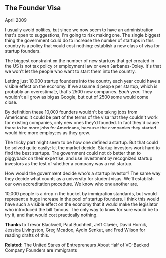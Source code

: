 ## The Founder Visa
April 2009

I usually avoid politics, but since we now seem to have an administration that's open to suggestions, I'm going to risk making one. The single biggest thing the government could do to increase the number of startups in this country is a policy that would cost nothing: establish a new class of visa for startup founders.

The biggest constraint on the number of new startups that get created in the US is not tax policy or employment law or even Sarbanes-Oxley. It's that we won't let the people who want to start them into the country.

Letting just 10,000 startup founders into the country each year could have a visible effect on the economy. If we assume 4 people per startup, which is probably an overestimate, that's 2500 new companies. *Each year.* They wouldn't all grow as big as Google, but out of 2500 some would come close.

By definition these 10,000 founders wouldn't be taking jobs from Americans: it could be part of the terms of the visa that they couldn't work for existing companies, only new ones they'd founded. In fact they'd cause there to be more jobs for Americans, because the companies they started would hire more employees as they grew.

The tricky part might seem to be how one defined a startup. But that could be solved quite easily: let the market decide. Startup investors work hard to find the best startups. The government could not do better than to piggyback on their expertise, and use investment by recognized startup investors as the test of whether a company was a real startup.

How would the government decide who's a startup investor? The same way they decide what counts as a university for student visas. We'll establish our own accreditation procedure. We know who one another are.

10,000 people is a drop in the bucket by immigration standards, but would represent a huge increase in the pool of startup founders. I think this would have such a visible effect on the economy that it would make the legislator who introduced the bill famous. The only way to know for sure would be to try it, and that would cost practically nothing.

**Thanks** to Trevor Blackwell, Paul Buchheit, Jeff Clavier, David Hornik, Jessica Livingston, Greg Mcadoo, Aydin Senkut, and Fred Wilson for reading drafts of this.

**Related:** 
The United States of Entrepreneurs 
About Half of VC-Backed Company Founders are Immigrants
